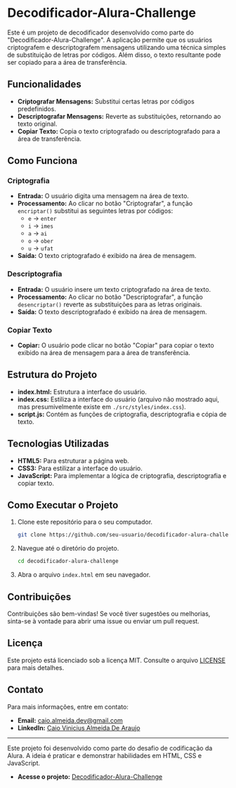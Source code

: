 # Decodificador-Alura-Challenge

Este é um projeto de decodificador desenvolvido como parte do "Decodificador-Alura-Challenge". A aplicação permite que os usuários criptografem e descriptografem mensagens utilizando uma técnica simples de substituição de letras por códigos. Além disso, o texto resultante pode ser copiado para a área de transferência.

## Funcionalidades

- **Criptografar Mensagens:** Substitui certas letras por códigos predefinidos.
- **Descriptografar Mensagens:** Reverte as substituições, retornando ao texto original.
- **Copiar Texto:** Copia o texto criptografado ou descriptografado para a área de transferência.

## Como Funciona

### Criptografia

- **Entrada:** O usuário digita uma mensagem na área de texto.
- **Processamento:** Ao clicar no botão "Criptografar", a função `encriptar()` substitui as seguintes letras por códigos:
  - `e` → `enter`
  - `i` → `imes`
  - `a` → `ai`
  - `o` → `ober`
  - `u` → `ufat`
- **Saída:** O texto criptografado é exibido na área de mensagem.

### Descriptografia

- **Entrada:** O usuário insere um texto criptografado na área de texto.
- **Processamento:** Ao clicar no botão "Descriptografar", a função `desencriptar()` reverte as substituições para as letras originais.
- **Saída:** O texto descriptografado é exibido na área de mensagem.

### Copiar Texto

- **Copiar:** O usuário pode clicar no botão "Copiar" para copiar o texto exibido na área de mensagem para a área de transferência.

## Estrutura do Projeto

- **index.html:** Estrutura a interface do usuário.
- **index.css:** Estiliza a interface do usuário (arquivo não mostrado aqui, mas presumivelmente existe em `./src/styles/index.css`).
- **script.js:** Contém as funções de criptografia, descriptografia e cópia de texto.

## Tecnologias Utilizadas

- **HTML5:** Para estruturar a página web.
- **CSS3:** Para estilizar a interface do usuário.
- **JavaScript:** Para implementar a lógica de criptografia, descriptografia e copiar texto.

## Como Executar o Projeto

1. Clone este repositório para o seu computador.
   ```bash
   git clone https://github.com/seu-usuario/decodificador-alura-challenge.git
   ```
2. Navegue até o diretório do projeto.
   ```bash
   cd decodificador-alura-challenge
   ```
3. Abra o arquivo `index.html` em seu navegador.

## Contribuições

Contribuições são bem-vindas! Se você tiver sugestões ou melhorias, sinta-se à vontade para abrir uma issue ou enviar um pull request.

## Licença

Este projeto está licenciado sob a licença MIT. Consulte o arquivo [LICENSE](LICENSE) para mais detalhes.

## Contato

Para mais informações, entre em contato:

- **Email:** caio.almeida.dev@gmail.com
- **LinkedIn:** [Caio Vinicius Almeida De Araujo](https://www.linkedin.com/in/caio-vinicius-almeida-fullstack-developer)

---

Este projeto foi desenvolvido como parte do desafio de codificação da Alura. A ideia é praticar e demonstrar habilidades em HTML, CSS e JavaScript.

- **Acesse o projeto:** [Decodificador-Alura-Challenge](https://caio-vinicius-araujo.github.io/Decodificador-Alura-Challenge/)
